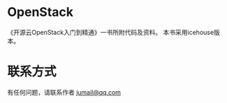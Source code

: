 OpenStack
=========

《开源云OpenStack入门到精通》一书所附代码及资料。
本书采用icehouse版本。

# 联系方式
有任何问题，请联系作者 jumail@qq.com
